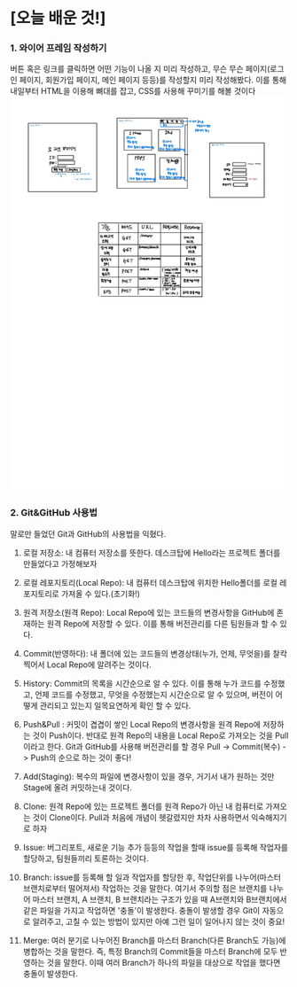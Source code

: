 # [오늘 배운 것!]

### 1. 와이어 프레임 작성하기

버튼 혹은 링크를 클릭하면 어떤 기능이 나올 지 미리 작성하고, 무슨 무슨 페이지(로그인 페이지, 회원가입 페이지, 메인 페이지 등등)를 작성할지 미리 작성해봤다. 이를 통해 내일부터 HTML을 이용해 뼈대를 잡고, CSS를 사용해 꾸미기를 해볼 것이다
![](./images/blueprint.jpeg)

### 2. Git&GitHub 사용법

말로만 들었던 Git과 GitHub의 사용법을 익혔다.

1. 로컬 저장소: 내 컴퓨터 저장소를 뜻한다. 데스크탑에 Hello라는 프로젝트 폴더를 만들었다고 가정해보자

2. 로컬 레포지토리(Local Repo): 내 컴퓨터 데스크탑에 위치한 Hello폴더를 로컬 레포지토리로 가져올 수 있다.(초기화!)

3. 원격 저장소(원격 Repo): Local Repo에 있는 코드들의 변경사항을 GitHub에 존재하는 원격 Repo에 저장할 수 있다. 이를 통해 버전관리를 다른 팀원들과 할 수 있다.

4. Commit(반영하다): 내 폴더에 있는 코드들의 변경상태(누가, 언제, 무엇을)를 찰칵 찍어서 Local Repo에 알려주는 것이다.

5. History: Commit의 목록을 시간순으로 알 수 있다. 이를 통해 누가 코드를 수정했고, 언제 코드를 수정했고, 무엇을 수정했는지 시간순으로 알 수 있으며, 버전이 어떻게 관리되고 있는지 일목요연하게 확인 할 수 있다.

6. Push&Pull : 커밋이 겹겹이 쌓인 Local Repo의 변경사항을 원격 Repo에 저장하는 것이 Push이다. 반대로 원격 Repo의 내용을 Local Repo로 가져오는 것을 Pull이라고 한다. Git과 GitHub를 사용해 버전관리를 할 경우 Pull -> Commit(복수) -> Push의 순으로 하는 것이 좋다!

7. Add(Staging): 복수의 파일에 변경사항이 있을 경우, 거기서 내가 원하는 것만 Stage에 올려 커밋하는내 것이다.

8. Clone: 원격 Repo에 있는 프로젝트 폴더를 원격 Repo가 아닌 내 컴퓨터로 가져오는 것이 Clone이다. Pull과 처음에 개념이 헷갈렸지만 차차 사용하면서 익숙해지기로 하자

9. Issue: 버그리포트, 새로운 기능 추가 등등의 작업을 할때 issue를 등록해 작업자를 할당하고, 팀원들끼리 토론하는 것이다.

10. Branch: issue를 등록해 할 일과 작업자를 할당한 후, 작업단위를 나누어(마스터 브랜치로부터 떨어져서) 작업하는 것을 말한다. 여기서 주의할 점은 브랜치를 나누어 마스터 브랜치, A 브랜치, B 브랜치라는 구조가 있을 때 A브랜치와 B브랜치에서 같은 파일을 가지고 작업하면 '충돌'이 발생한다. 충돌이 발생할 경우 Git이 자동으로 알려주고, 고칠 수 있는 방법이 있지만 아예 그런 일이 일어나지 않는 것이 중요!

11. Merge: 여러 분기로 나누어진 Branch를 마스터 Branch(다른 Branch도 가능)에 병합하는 것을 말한다. 즉, 특정 Branch의 Commit들을 마스터 Branch에 모두 반영하는 것을 말한다. 이때 여러 Branch가 하나의 파일을 대상으로 작업을 했다면 충돌이 발생한다.
